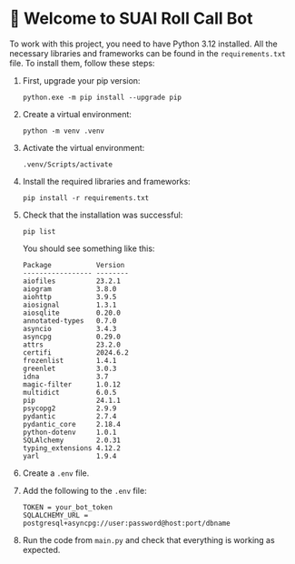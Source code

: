 # 🤝 Welcome to SUAI Roll Call Bot

To work with this project, you need to have Python 3.12 installed. All the necessary libraries and frameworks can be found in the `requirements.txt` file. To install them, follow these steps:

1. First, upgrade your pip version:

   ```
   python.exe -m pip install --upgrade pip
   ```

2. Create a virtual environment:

   ```
   python -m venv .venv
   ```

3. Activate the virtual environment:

   ```
   .venv/Scripts/activate
   ```

4. Install the required libraries and frameworks:

   ```
   pip install -r requirements.txt
   ```

5. Check that the installation was successful:

   ```
   pip list
   ```

   You should see something like this:

   ```
   Package           Version
   ----------------- --------
   aiofiles          23.2.1
   aiogram           3.8.0
   aiohttp           3.9.5
   aiosignal         1.3.1
   aiosqlite         0.20.0
   annotated-types   0.7.0
   asyncio           3.4.3
   asyncpg           0.29.0
   attrs             23.2.0
   certifi           2024.6.2
   frozenlist        1.4.1
   greenlet          3.0.3
   idna              3.7
   magic-filter      1.0.12
   multidict         6.0.5
   pip               24.1.1
   psycopg2          2.9.9
   pydantic          2.7.4
   pydantic_core     2.18.4
   python-dotenv     1.0.1
   SQLAlchemy        2.0.31
   typing_extensions 4.12.2
   yarl              1.9.4
   ```

6. Create a `.env` file.
7. Add the following to the `.env` file:

   ```
   TOKEN = your_bot_token
   SQLALCHEMY_URL = postgresql+asyncpg://user:password@host:port/dbname
   ```

8. Run the code from ```main.py``` and check that everything is working as expected.